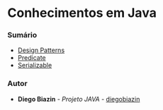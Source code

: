# Conhecimentos em Java

### Sumário

- [Design Patterns](https://github.com/diegobiazin/java/tree/master/src/br/com/diegobiazin/javacore/designpatterns)
- [Predicate](https://github.com/diegobiazin/java/tree/master/src/br/com/diegobiazin/javacore/predicate)
- [Serializable](https://github.com/diegobiazin/java/tree/master/src/br/com/diegobiazin/javacore/serializable)

### Autor

* **Diego Biazin** - *Projeto JAVA* - [diegobiazin](https://github.com/diegobiazin)
